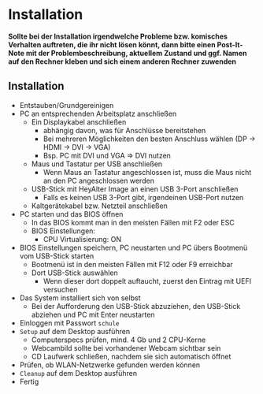 Installation
============

**Sollte bei der Installation irgendwelche Probleme bzw. komisches Verhalten auftreten, die ihr nicht
lösen könnt, dann bitte einen Post-It-Note mit der Problembeschreibung, aktuellem Zustand und ggf. Namen
auf den Rechner kleben und sich einem anderen Rechner zuwenden**


Installation
---------------------------

* Entstauben/Grundgereinigen
* PC an entsprechenden Arbeitsplatz anschließen
  * Ein Displaykabel anschließen
    * abhängig davon, was für Anschlüsse bereitstehen
    * Bei mehreren Möglichkeiten den besten Anschluss wählen (DP -> HDMI -> DVI -> VGA)
    * Bsp. PC mit DVI und VGA => DVI nutzen
  * Maus und Tastatur per USB anschließen
    * Wenn Maus an Tastatur angeschlossen ist, muss die Maus nicht an den PC angeschlossen werden
  * USB-Stick mit HeyAlter Image an einen USB 3-Port anschließen
    * Falls es keinen USB 3-Port gibt, irgendeinen USB-Port nutzen
  * Kaltgerätekabel bzw. Netzteil anschließen
* PC starten und das BIOS öffnen
  * In das BIOS kommt man in den meisten Fällen mit F2 oder ESC
  * BIOS Einstellungen:
    * CPU Virtualisierung: ON
* BIOS Einstellungen speichern, PC neustarten und PC übers Bootmenü vom USB-Stick starten
  * Bootmenü ist in den meisten Fällen mit F12 oder F9 erreichbar
  * Dort USB-Stick auswählen
    * Wenn dieser dort doppelt auftaucht, zuerst den Eintrag mit UEFI versuchen
* Das System installiert sich von selbst
  * Bei der Aufforderung den USB-Stick abzuziehen, den USB-Stick abziehen und PC mit Enter neustarten
* Einloggen mit Passwort `schule`
* `Setup` auf dem Desktop ausführen
  * Computerspecs prüfen, mind. 4 Gb und 2 CPU-Kerne
  * Webcambild sollte bei vorhandener Webcam sichtbar sein
  * CD Laufwerk schließen, nachdem sie sich automatisch öffnet  
* Prüfen, ob WLAN-Netzwerke gefunden werden können
* `Cleanup` auf dem Desktop ausführen 
* Fertig
